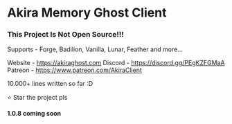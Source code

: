 # Akira Memory Ghost Client

### This Project Is Not Open Source!!!

Supports - Forge, Badilion, Vanilla, Lunar, Feather and more...

Website - https://akiraghost.com
Discord - https://discord.gg/PEgKZFGMaA
Patreon - https://www.patreon.com/AkiraClient

10.000+ lines written so far :D

:star: Star the project pls 

**1.0.8 coming soon**
